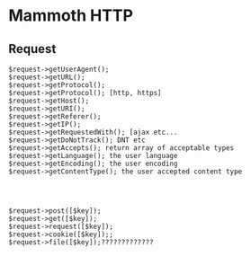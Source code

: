# Mammoth HTTP

## Request

    $request->getUserAgent();
    $request->getURL();
    $request->getProtocol();
    $request->getProtocol(); [http, https]
    $request->getHost();
    $request->getURI();
    $request->getReferer();
    $request->getIP();
    $request->getRequestedWith(); [ajax etc...
    $request->getDoNotTrack(); DNT etc
    $request->getAccepts(); return array of acceptable types
    $request->getLanguage(); the user language
    $request->getEncoding(); the user encoding
    $request->getContentType(); the user accepted content type




    $request->post([$key]);
    $request->get([$key]);
    $request->request([$key]);
    $request->cookie([$key]);;
    $request->file([$key]);?????????????
